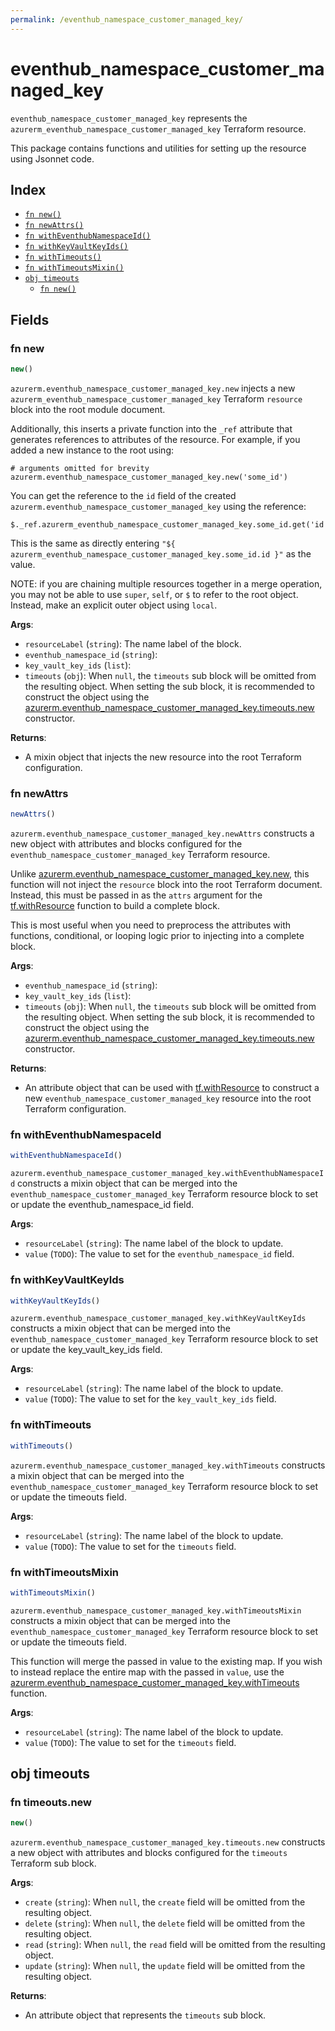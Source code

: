 ```yaml
---
permalink: /eventhub_namespace_customer_managed_key/
---
```


# eventhub_namespace_customer_managed_key

`eventhub_namespace_customer_managed_key` represents the `azurerm_eventhub_namespace_customer_managed_key` Terraform resource.



This package contains functions and utilities for setting up the resource using Jsonnet code.


## Index

* [`fn new()`](#fn-new)
* [`fn newAttrs()`](#fn-newattrs)
* [`fn withEventhubNamespaceId()`](#fn-witheventhubnamespaceid)
* [`fn withKeyVaultKeyIds()`](#fn-withkeyvaultkeyids)
* [`fn withTimeouts()`](#fn-withtimeouts)
* [`fn withTimeoutsMixin()`](#fn-withtimeoutsmixin)
* [`obj timeouts`](#obj-timeouts)
  * [`fn new()`](#fn-timeoutsnew)

## Fields

### fn new

```ts
new()
```


`azurerm.eventhub_namespace_customer_managed_key.new` injects a new `azurerm_eventhub_namespace_customer_managed_key` Terraform `resource`
block into the root module document.

Additionally, this inserts a private function into the `_ref` attribute that generates references to attributes of the
resource. For example, if you added a new instance to the root using:

    # arguments omitted for brevity
    azurerm.eventhub_namespace_customer_managed_key.new('some_id')

You can get the reference to the `id` field of the created `azurerm.eventhub_namespace_customer_managed_key` using the reference:

    $._ref.azurerm_eventhub_namespace_customer_managed_key.some_id.get('id')

This is the same as directly entering `"${ azurerm_eventhub_namespace_customer_managed_key.some_id.id }"` as the value.

NOTE: if you are chaining multiple resources together in a merge operation, you may not be able to use `super`, `self`,
or `$` to refer to the root object. Instead, make an explicit outer object using `local`.

**Args**:
  - `resourceLabel` (`string`): The name label of the block.
  - `eventhub_namespace_id` (`string`): 
  - `key_vault_key_ids` (`list`): 
  - `timeouts` (`obj`):  When `null`, the `timeouts` sub block will be omitted from the resulting object. When setting the sub block, it is recommended to construct the object using the [azurerm.eventhub_namespace_customer_managed_key.timeouts.new](#fn-eventhubnamespacecustomermanagedkeytimeoutsnew) constructor.

**Returns**:
- A mixin object that injects the new resource into the root Terraform configuration.


### fn newAttrs

```ts
newAttrs()
```


`azurerm.eventhub_namespace_customer_managed_key.newAttrs` constructs a new object with attributes and blocks configured for the `eventhub_namespace_customer_managed_key`
Terraform resource.

Unlike [azurerm.eventhub_namespace_customer_managed_key.new](#fn-eventhubnamespacecustomermanagedkeynew), this function will not inject the `resource`
block into the root Terraform document. Instead, this must be passed in as the `attrs` argument for the
[tf.withResource](https://github.com/tf-libsonnet/core/tree/main/docs#fn-withresource) function to build a complete block.

This is most useful when you need to preprocess the attributes with functions, conditional, or looping logic prior to
injecting into a complete block.

**Args**:
  - `eventhub_namespace_id` (`string`): 
  - `key_vault_key_ids` (`list`): 
  - `timeouts` (`obj`):  When `null`, the `timeouts` sub block will be omitted from the resulting object. When setting the sub block, it is recommended to construct the object using the [azurerm.eventhub_namespace_customer_managed_key.timeouts.new](#fn-eventhubnamespacecustomermanagedkeytimeoutsnew) constructor.

**Returns**:
  - An attribute object that can be used with [tf.withResource](https://github.com/tf-libsonnet/core/tree/main/docs#fn-withresource) to construct a new `eventhub_namespace_customer_managed_key` resource into the root Terraform configuration.


### fn withEventhubNamespaceId

```ts
withEventhubNamespaceId()
```

`azurerm.eventhub_namespace_customer_managed_key.withEventhubNamespaceId` constructs a mixin object that can be merged into the `eventhub_namespace_customer_managed_key`
Terraform resource block to set or update the eventhub_namespace_id field.



**Args**:
  - `resourceLabel` (`string`): The name label of the block to update.
  - `value` (`TODO`): The value to set for the `eventhub_namespace_id` field.


### fn withKeyVaultKeyIds

```ts
withKeyVaultKeyIds()
```

`azurerm.eventhub_namespace_customer_managed_key.withKeyVaultKeyIds` constructs a mixin object that can be merged into the `eventhub_namespace_customer_managed_key`
Terraform resource block to set or update the key_vault_key_ids field.



**Args**:
  - `resourceLabel` (`string`): The name label of the block to update.
  - `value` (`TODO`): The value to set for the `key_vault_key_ids` field.


### fn withTimeouts

```ts
withTimeouts()
```

`azurerm.eventhub_namespace_customer_managed_key.withTimeouts` constructs a mixin object that can be merged into the `eventhub_namespace_customer_managed_key`
Terraform resource block to set or update the timeouts field.



**Args**:
  - `resourceLabel` (`string`): The name label of the block to update.
  - `value` (`TODO`): The value to set for the `timeouts` field.


### fn withTimeoutsMixin

```ts
withTimeoutsMixin()
```

`azurerm.eventhub_namespace_customer_managed_key.withTimeoutsMixin` constructs a mixin object that can be merged into the `eventhub_namespace_customer_managed_key`
Terraform resource block to set or update the timeouts field.

This function will merge the passed in value to the existing map. If you wish
to instead replace the entire map with the passed in `value`, use the [azurerm.eventhub_namespace_customer_managed_key.withTimeouts](TODO)
function.


**Args**:
  - `resourceLabel` (`string`): The name label of the block to update.
  - `value` (`TODO`): The value to set for the `timeouts` field.


## obj timeouts



### fn timeouts.new

```ts
new()
```


`azurerm.eventhub_namespace_customer_managed_key.timeouts.new` constructs a new object with attributes and blocks configured for the `timeouts`
Terraform sub block.



**Args**:
  - `create` (`string`):  When `null`, the `create` field will be omitted from the resulting object.
  - `delete` (`string`):  When `null`, the `delete` field will be omitted from the resulting object.
  - `read` (`string`):  When `null`, the `read` field will be omitted from the resulting object.
  - `update` (`string`):  When `null`, the `update` field will be omitted from the resulting object.

**Returns**:
  - An attribute object that represents the `timeouts` sub block.
